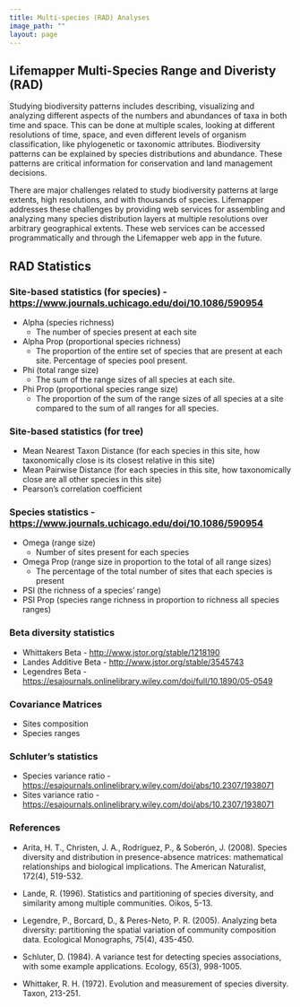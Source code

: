 ```yaml
---
title: Multi-species (RAD) Analyses
image_path: ""
layout: page
---
```


## Lifemapper Multi-Species Range and Diveristy (RAD)

<p>
Studying biodiversity patterns includes describing, visualizing and analyzing 
different aspects of the numbers and abundances of taxa in both time and space. 
This can be done at multiple scales, looking at different resolutions of time, 
space, and even different levels of organism classification, like phylogenetic 
or taxonomic attributes.  Biodiversity patterns can be explained by species 
distributions and abundance.  These patterns are critical information for 
conservation and land management decisions.

There are major challenges related to study biodiversity patterns at large 
extents, high resolutions, and with thousands of species.  Lifemapper addresses 
these challenges by providing web services for assembling and analyzing many 
species distribution layers at multiple resolutions over arbitrary geographical 
extents.   These web services can be accessed programmatically and through the 
Lifemapper web app in the future.
</p>

## RAD Statistics


### Site-based statistics (for species) - https://www.journals.uchicago.edu/doi/10.1086/590954
* Alpha (species richness)
  - The number of species present at each site
* Alpha Prop (proportional species richness)
  - The proportion of the entire set of species that are present at each site.  Percentage of species pool 
    present.
* Phi (total range size)
  - The sum of the range sizes of all species at each site.
* Phi Prop (proportional species range size)
  - The proportion of the sum of the range sizes of all species at a site compared to the sum of all ranges 
    for all species.

### Site-based statistics (for tree)
* Mean Nearest Taxon Distance (for each species in this site, how taxonomically 
  close is its closest relative in this site) 
* Mean Pairwise Distance (for each species in this site, how taxonomically 
  close are all other species in this site)
* Pearson’s correlation coefficient

### Species statistics - https://www.journals.uchicago.edu/doi/10.1086/590954
* Omega (range size)
  - Number of sites present for each species
* Omega Prop (range size in proportion to the total of all range sizes)
  - The percentage of the total number of sites that each species is present
* PSI (the richness of a species’ range)
* PSI Prop (species range richness in proportion to richness all species ranges)

### Beta diversity statistics
* Whittakers Beta - http://www.jstor.org/stable/1218190
* Landes Additive Beta - http://www.jstor.org/stable/3545743
* Legendres Beta - https://esajournals.onlinelibrary.wiley.com/doi/full/10.1890/05-0549

### Covariance Matrices
* Sites composition
* Species ranges

### Schluter’s statistics
* Species variance ratio - https://esajournals.onlinelibrary.wiley.com/doi/abs/10.2307/1938071
* Sites variance ratio - https://esajournals.onlinelibrary.wiley.com/doi/abs/10.2307/1938071


### References
* Arita, H. T., Christen, J. A., Rodríguez, P., & Soberón, J. (2008). Species diversity and distribution in presence-absence matrices: mathematical relationships and biological implications. The American Naturalist, 172(4), 519-532.

* Lande, R. (1996). Statistics and partitioning of species diversity, and similarity among multiple communities. Oikos, 5-13.

* Legendre, P., Borcard, D., & Peres-Neto, P. R. (2005). Analyzing beta diversity: partitioning the spatial variation of community composition data. Ecological Monographs, 75(4), 435-450.

* Schluter, D. (1984). A variance test for detecting species associations, with some example applications. Ecology, 65(3), 998-1005.

* Whittaker, R. H. (1972). Evolution and measurement of species diversity. Taxon, 213-251.
